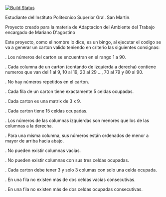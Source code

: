 [![Build Status](https://travis-ci.com/FrozenM/Bingo_Jimenez.svg?branch=master)](https://travis-ci.com/FrozenM/Bingo_Jimenez)

Estudiante del Instituto Politecnico Superior Gral. San Martin.

Proyecto creado para la materia de Adaptacion del Ambiente del Trabajo encargado de Mariano D'agostino

Este proyecto, como el nombre lo dice, es un bingo, al ejecutar el codigo se va a generar un carton valido teniendo en criterio las siguientes consignas: 

. Los números del carton se encuentran en el rango 1 a 90.

. Cada columna de un carton (contando de izquierda a derecha) contiene numeros que van del 1 al 9, 10 al 19, 20 al 29 ..., 70 al 79 y 80 al 90.

. No hay números repetidos en el carton.

. Cada fila de un carton tiene exactamente 5 celdas ocupadas.

. Cada carton es una matrix de 3 x 9.

. Cada carton tiene 15 celdas ocupadas.

. Los números de las columnas izquierdas son menores que los de las columnas a la derecha.

. Para una misma columna, sus números están ordenados de menor a mayor de arriba hacia abajo.

. No pueden existir columnas vacias.

. No pueden existir columnas con sus tres celdas ocupadas.

. Cada carton debe tener 3 y solo 3 columas con solo una celda ocupada.

. En una fila no existen más de dos celdas vacías consecutivas.

. En una fila no existen más de dos celdas ocupadas consecutivas.


